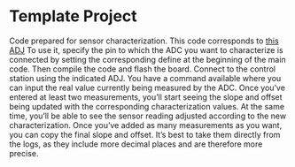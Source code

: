 # Template Project

Code prepared for sensor characterization. This code corresponds to [this ADJ](https://github.com/HyperloopUPV-H8/adj/tree/linear-sensor-characterization)
To use it, specify the pin to which the ADC you want to characterize is connected by setting the corresponding define at the beginning of the main code. Then compile the code and flash the board.
Connect to the control station using the indicated ADJ.
You have a command available where you can input the real value currently being measured by the ADC. Once you’ve entered at least two measurements, you’ll start seeing the slope and offset being updated with the corresponding characterization values. At the same time, you’ll be able to see the sensor reading adjusted according to the new characterization.
Once you’ve added as many measurements as you want, you can copy the final slope and offset. It’s best to take them directly from the logs, as they include more decimal places and are therefore more precise.